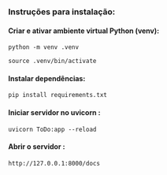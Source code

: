 ### <strong>Instruções para instalação</strong>:

#### Criar e ativar ambiente virtual Python (venv):
```python -m venv .venv```

```source .venv/bin/activate```

#### <strong>Instalar dependências</strong>:

```pip install requirements.txt```


#### <strong>Iniciar servidor no uvicorn </strong>:
```uvicorn ToDo:app --reload```

#### <strong>Abrir o servidor </strong>:
```http://127.0.0.1:8000/docs```


